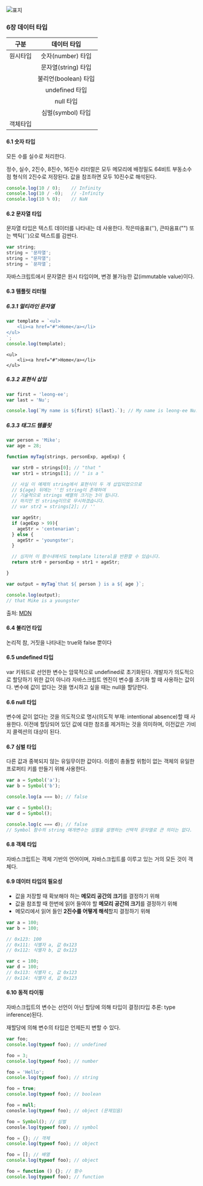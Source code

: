 ![표지](https://image.aladin.co.kr/product/25155/25/cover500/k282633473_1.jpg)

### 6장 데이터 타입

|        구분         |     데이터 타입      |
|:-----------------:|:---------------:|
|       원시타입        |  숫자(number) 타입  |
|                   | 문자열(string) 타입  |
|                   | 불리언(boolean) 타입 |
|                   |  undefined 타입   |
|                   |     null 타입     |
|                   |  심벌(symbol) 타입  |
|       객체타입        |                 |

#### 6.1 숫자 타입 
모든 수를 실수로 처리한다.

정수, 실수, 2진수, 8진수, 16진수 리터럴은 모두 메모리에 배정밀도 64비트 부동소수점 형식의 2진수로 저장된다.
값을 참조하면 모두 10진수로 해석된다.

```javascript
console.log(10 / 0);    // Infinity
console.log(10 / -0);   // -Infinity
console.log(10 % 0);    // NaN
```

#### 6.2 문자열 타입
문자열 타입은 텍스트 데이터를 나타내는 데 사용한다.
작은따옴표(''), 큰따옴표("") 또는 백틱(``)으로 텍스트를 감싼다.
```javascript
var string;
string = '문자열';
string = "문자열";
string = `문자열`;
```
자바스크립트에서 문자열은 원시 타입이며, 변경 불가능한 값(immutable value)이다.

#### 6.3 템플릿 리터럴

##### 6.3.1 멀티라인 문자열
```javascript
var template = `<ul>
    <li><a href="#">Home</a></li>
</ul>
`;
console.log(template);
```
```text
<ul>
    <li><a href="#">Home</a></li>
</ul>
```

##### 6.3.2 표현식 삽입
```javascript
var first = 'leong-ee';
var last = 'Nu';

console.log(`My name is ${first} ${last}.`); // My name is leong-ee Nu.
```

##### 6.3.3 태그드 템플릿
```javascript
var person = 'Mike';
var age = 28;

function myTag(strings, personExp, ageExp) {

  var str0 = strings[0]; // "that "
  var str1 = strings[1]; // " is a "

  // 사실 이 예제의 string에서 표현식이 두 개 삽입되었으므로
  // ${age} 뒤에는 ''인 string이 존재하여
  // 기술적으로 strings 배열의 크기는 3이 됩니다.
  // 하지만 빈 string이므로 무시하겠습니다.
  // var str2 = strings[2]; // ''

  var ageStr;
  if (ageExp > 99){
    ageStr = 'centenarian';
  } else {
    ageStr = 'youngster';
  }

  // 심지어 이 함수내에서도 template literal을 반환할 수 있습니다.
  return str0 + personExp + str1 + ageStr;

}

var output = myTag`that ${ person } is a ${ age }`;

console.log(output);
// that Mike is a youngster
```
출처: [MDN](https://developer.mozilla.org/ko/docs/Web/JavaScript/Reference/Template_literals#tagged_templates)

#### 6.4 불리언 타입
논리적 참, 거짓을 나타내는 true와 false 뿐이다

#### 6.5 undefined 타입
var 키워드로 선언한 변수는 암묵적으로 undefined로 초기화된다.
개발자가 의도적으로 할당하기 위한 값이 아니라 자바스크립트 엔진이 변수를 초기화 할 때 사용하는 값이다.
변수에 값이 없다는 것을 명시하고 싶을 때는 null을 할당한다.

#### 6.6 null 타입
변수에 값이 없다는 것을 의도적으로 명시(의도적 부재: intentional absence)할 때 사용한다.
이전에 할당되어 있던 값에 대한 참조를 제거하는 것을 의미하며, 이전값은 가비지 콜렉션의 대상이 된다.

#### 6.7 심벌 타입
다른 값과 중복되지 않는 유일무이한 값이다.
이름이 충돌할 위험이 없는 객체의 유일한 프로퍼티 키를 만들기 위해 사용한다.
```javascript
var a = Symbol('a');
var b = Symbol('b');

console.log(a === b); // false

var c = Symbol();
var d = Symbol();

console.log(c === d); // false
// Symbol 함수의 string 매개변수는 심벌을 설명하는 선택적 문자열로 큰 의미는 없다.
```

#### 6.8 객체 타입
자바스크립트는 객체 기반의 언어이며, 자바스크립트를 이루고 있는 거의 모든 것이 객체다.

#### 6.9 데이터 타입의 필요성
- 값을 저장할 때 확보해야 하는 **메모리 공간의 크기**를 결정하기 위해
- 값을 참조할 때 한번에 읽어 들여야 할 **메모리 공간의 크기**를 결정하기 위해
- 메모리에서 읽어 들인 **2진수를 어떻게 해석**할지 결정하기 위해

```javascript
var a = 100;
var b = 100;

// 0x123: 100
// 0x111: 식별자 a, 값 0x123
// 0x112: 식별자 b, 값 0x123

var c = 100;
var d = 100;
// 0x113: 식별자 c, 값 0x123
// 0x114: 식별자 d, 값 0x123
```

#### 6.10 동적 타이핑
자바스크립트의 변수는 선언이 아닌 할당에 의해 타입이 결정(타입 추론: type inference)된다.

재할당에 의해 변수의 타입은 언제든지 변할 수 있다.
```javascript
var foo;
console.log(typeof foo); // undefined

foo = 3;
console.log(typeof foo); // number

foo = 'Hello';
console.log(typeof foo); // string

foo = true;
console.log(typeof foo); // boolean

foo = null;
conosle.log(typeof foo); // object (문제있음)

foo = Symbol(); // 심벌
conosle.log(typeof foo); // symbol

foo = {}; // 객체
console.log(typeof foo); // object

foo = []; // 배열
console.log(typeof foo); // object

foo = function () {}; // 함수
console.log(typeof foo); // function
```
